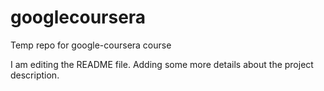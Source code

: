 # googlecoursera
Temp repo for google-coursera course

I am editing the README file. Adding some more details about the project description.
